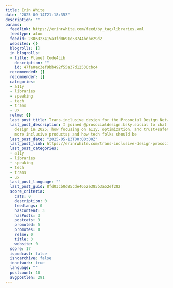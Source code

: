 ```yaml
---
title: Erin White
date: "2025-09-14T21:18:35Z"
description: ""
params:
  feedlink: https://erinrwhite.com/feed/by_tag/libraries.xml
  feedtype: atom
  feedid: 2305323415a3fd0691e58744bcbe29d2
  websites: {}
  blogrolls: []
  in_blogrolls:
  - title: Planet Code4Lib
    description: ""
    id: 47fe0ac3ef9bb492f55a37d12530cbc4
  recommended: []
  recommender: []
  categories:
  - a11y
  - libraries
  - speaking
  - tech
  - trans
  - ux
  relme: {}
  last_post_title: Trans-inclusive design for the Prosocial Design Network
  last_post_description: I joined @prosocialdesign.bsky.social to chat about trans-inclusive
    design in 2025; how focusing on a11y, optimization, and trust+safety make for
    more inclusive products; and how tech folks should be
  last_post_date: "2025-05-13T00:00:00Z"
  last_post_link: https://erinrwhite.com/trans-inclusive-design-prosocial
  last_post_categories:
  - a11y
  - libraries
  - speaking
  - tech
  - trans
  - ux
  last_post_language: ""
  last_post_guid: 8fd03cb0d85cde4652e385b3a52ef282
  score_criteria:
    cats: 0
    description: 0
    feedlangs: 0
    hasContent: 3
    hasPosts: 3
    postcats: 3
    promoted: 5
    promotes: 0
    relme: 0
    title: 3
    website: 0
  score: 17
  ispodcast: false
  isnoarchive: false
  innetwork: true
  language: ""
  postcount: 10
  avgpostlen: 291
---
```

